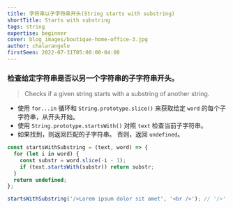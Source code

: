 ```yaml
---
title: 字符串以子字符串开头(String starts with substring)
shortTitle: Starts with substring
tags: string
expertise: beginner
cover: blog_images/boutique-home-office-3.jpg
author: chalarangelo
firstSeen: 2022-07-31T05:00:00-04:00
---
```


### 检查给定字符串是否以另一个字符串的子字符串开头。
> Checks if a given string starts with a substring of another string.

- 使用 `for...in` 循环和 `String.prototype.slice()` 来获取给定 `word` 的每个子字符串，从开头开始。
- 使用 `String.prototype.startsWith()` 对照 `text` 检查当前子字符串。
- 如果找到，则返回匹配的子字符串。 否则，返回 `undefined`。

```js
const startsWithSubstring = (text, word) => {
  for (let i in word) {
    const substr = word.slice(-i - 1);
    if (text.startsWith(substr)) return substr;
  }
  return undefined;
};
```

```js
startsWithSubstring('/>Lorem ipsum dolor sit amet', '<br />'); // '/>'
```
